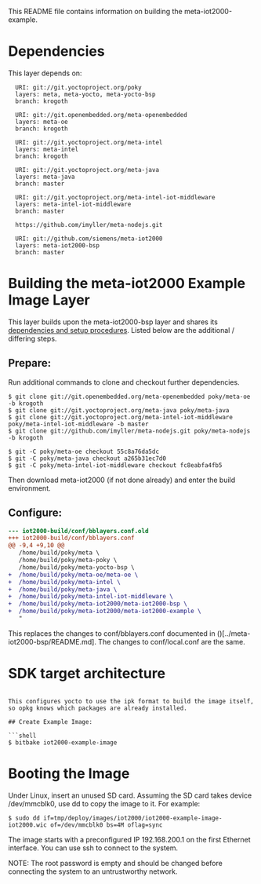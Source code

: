 This README file contains information on building the meta-iot2000-example.

Dependencies
============

This layer depends on:

```
  URI: git://git.yoctoproject.org/poky
  layers: meta, meta-yocto, meta-yocto-bsp
  branch: krogoth

  URI: git://git.openembedded.org/meta-openembedded
  layers: meta-oe
  branch: krogoth

  URI: git://git.yoctoproject.org/meta-intel
  layers: meta-intel
  branch: krogoth

  URI: git://git.yoctoproject.org/meta-java
  layers: meta-java
  branch: master

  URI: git://git.yoctoproject.org/meta-intel-iot-middleware
  layers: meta-intel-iot-middleware
  branch: master

  https://github.com/imyller/meta-nodejs.git

  URI: git://github.com/siemens/meta-iot2000
  layers: meta-iot2000-bsp
  branch: master
```


Building the meta-iot2000 Example Image Layer
=============================================

This layer builds upon the meta-iot2000-bsp layer and shares its [dependencies
and setup procedures](../meta-iot2000-bsp/README.md). Listed below are the
additional / differing steps.

## Prepare:

Run additional commands to clone and checkout further dependencies.

```shell
$ git clone git://git.openembedded.org/meta-openembedded poky/meta-oe -b krogoth
$ git clone git://git.yoctoproject.org/meta-java poky/meta-java
$ git clone git://git.yoctoproject.org/meta-intel-iot-middleware poky/meta-intel-iot-middleware -b master
$ git clone git://github.com/imyller/meta-nodejs.git poky/meta-nodejs -b krogoth
```

```shell
$ git -C poky/meta-oe checkout 55c8a76da5dc
$ git -C poky/meta-java checkout a265b31ec7d0
$ git -C poky/meta-intel-iot-middleware checkout fc8eabfa4fb5
```

Then download meta-iot2000 (if not done already) and enter the build
environment.

## Configure:

```diff
--- iot2000-build/conf/bblayers.conf.old
+++ iot2000-build/conf/bblayers.conf
@@ -9,4 +9,10 @@
   /home/build/poky/meta \
   /home/build/poky/meta-poky \
   /home/build/poky/meta-yocto-bsp \
+  /home/build/poky/meta-oe/meta-oe \
+  /home/build/poky/meta-intel \
+  /home/build/poky/meta-java \
+  /home/build/poky/meta-intel-iot-middleware \
+  /home/build/poky/meta-iot2000/meta-iot2000-bsp \
+  /home/build/poky/meta-iot2000/meta-iot2000-example \
   "
```

This replaces the changes to conf/bblayers.conf documented in
()[../meta-iot2000-bsp/README.md]. The changes to conf/local.conf are the same.

#
# SDK target architecture
```

This configures yocto to use the ipk format to build the image itself, so opkg knows which packages are already installed.

## Create Example Image:

```shell
$ bitbake iot2000-example-image

```


Booting the Image
=================

Under Linux, insert an unused SD card. Assuming the SD card takes device
/dev/mmcblk0, use dd to copy the image to it. For example:

```shell
$ sudo dd if=tmp/deploy/images/iot2000/iot2000-example-image-iot2000.wic of=/dev/mmcblk0 bs=4M oflag=sync
```

The image starts with a preconfigured IP 192.168.200.1 on the first Ethernet
interface. You can use ssh to connect to the system.

NOTE: The root password is empty and should be changed before connecting the
system to an untrustworthy network.

